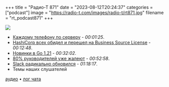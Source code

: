 +++
title = "Радио-Т 871"
date = "2023-08-12T20:24:37"
categories = ["podcast"]
image = "https://radio-t.com/images/radio-t/rt871.jpg"
filename = "rt_podcast871"
+++

![](https://radio-t.com/images/radio-t/rt871.jpg)

- [Каждому телефону по серверу](https://rohanrd.xyz/posts/every-phone-should-be-able-to-run-personal-website/) - *00:01:25*.
- [HashiCorp всех обидел и перешел на  Business Source License](https://www.hashicorp.com/blog/hashicorp-adopts-business-source-license) - *00:12:48*.
- [Новинки в Go 1.21](https://go.dev/doc/go1.21) - *00:32:02*.
- [80% руководителей уже жалеют](https://www.cnbc.com/2023/08/11/80percent-of-bosses-say-they-regret-earlier-return-to-office-plans.html) - *00:52:58*.
- [Slack радикально обновился](https://www.theverge.com/2023/8/9/23824562/slack-redesign-app-dms-activity-later) - *01:18:17*.
- Темы наших слушателей

[аудио](https://cdn.radio-t.com/rt_podcast871.mp3) • [лог чата](https://chat.radio-t.com/logs/radio-t-871.html)
<audio src="https://cdn.radio-t.com/rt_podcast871.mp3" preload="none"></audio>
